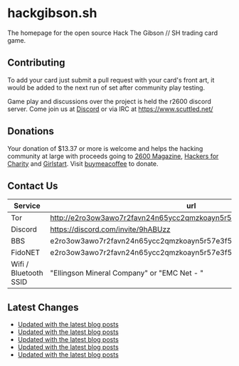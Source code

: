 # hackgibson.sh
The homepage for the open source Hack The Gibson // SH trading card game.


## Contributing

To add your card just submit a pull request with your card's front art, it would be added to the next run of set after community play testing.

Game play and discussions over the project is held the r2600 discord server. Come join us at [Discord](https://discord.com/invite/9hABUzz) or via IRC at https://www.scuttled.net/


## Donations

Your donation of $13.37 or more is welcome and helps the hacking community at large with proceeds going to [2600 Magazine](https://2600.com/), [Hackers for Charity](https://hackersforcharity.org) and [Girlstart](https://girlstart.org).  Visit [buymeacoffee](https://www.buymeacoffee.com/hackgibson.sh) to donate.


## Contact Us

Service | url
-|-
Tor | http://e2ro3ow3awo7r2favn24n65ycc2qmzkoayn5r57e3f56nvjwdcgg32ad.onion
Discord | https://discord.com/invite/9hABUzz
BBS | e2ro3ow3awo7r2favn24n65ycc2qmzkoayn5r57e3f56nvjwdcgg32ad.onion:23
FidoNET | e2ro3ow3awo7r2favn24n65ycc2qmzkoayn5r57e3f56nvjwdcgg32ad.onion:24554
Wifi / Bluetooth SSID | "Ellingson Mineral Company" or "EMC Net - <fidonet address>"

## Latest Changes
<!-- BLOG-POST-LIST:START -->
- [Updated with the latest blog posts](https://github.com/DFW2600/hackgibson.sh/commit/9e1cafe635679d501da0d8e5a9a92d7d6e7d793b)
- [Updated with the latest blog posts](https://github.com/DFW2600/hackgibson.sh/commit/3b99dad8abe775ca6e7738c81ddbef42c0156d05)
- [Updated with the latest blog posts](https://github.com/DFW2600/hackgibson.sh/commit/293bc3f0642660c097d82da6336c027ab806e005)
- [Updated with the latest blog posts](https://github.com/DFW2600/hackgibson.sh/commit/60d3f3e9b95f7df3ce2d13a17fd1c586cbceacaa)
- [Updated with the latest blog posts](https://github.com/DFW2600/hackgibson.sh/commit/0f89cc89eed343b1aa8f59a7eb0343770c08fd10)
<!-- BLOG-POST-LIST:END -->
